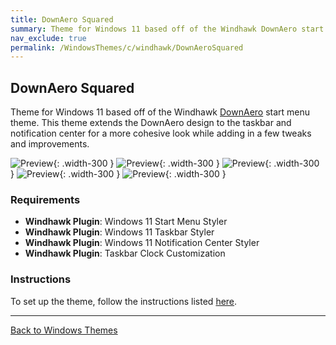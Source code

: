 ```yaml
---
title: DownAero Squared
summary: Theme for Windows 11 based off of the Windhawk DownAero start menu theme.
nav_exclude: true
permalink: /WindowsThemes/c/windhawk/DownAeroSquared
---
```


## DownAero Squared

Theme for Windows 11 based off of the Windhawk [DownAero](https://github.com/ramensoftware/windows-11-start-menu-styling-guide/tree/main/Themes/Down%20Aero) start menu theme. This theme extends the DownAero design to the taskbar and notification center for a more cohesive look while adding in a few tweaks and improvements.

![Preview](/assets/images/previews/taskbar-styler/down-aero-squared.bmp){: .width-300 } 
![Preview](/assets/images/previews/start-menu-styler/down-aero-squared.bmp){: .width-300 } 
![Preview](/assets/images/previews/notification-center-styler/downaero-squared/Preview-1.bmp){: .width-300 } 
![Preview](/assets/images/previews/notification-center-styler/downaero-squared/Preview-2.bmp){: .width-300 } 
![Preview](/assets/images/previews/notification-center-styler/downaero-squared/Preview-3.bmp){: .width-300 } 

### Requirements

- **Windhawk Plugin**: Windows 11 Start Menu Styler
- **Windhawk Plugin**: Windows 11 Taskbar Styler
- **Windhawk Plugin**: Windows 11 Notification Center Styler
- **Windhawk Plugin**: Taskbar Clock Customization

### Instructions

To set up the theme, follow the instructions listed [here](/Tutorials/WindhawkThemes/DownAeroSquared).

---

<a href="/WindowsThemes" class="btn btn--secondary btn--sm">Back to Windows Themes</a>